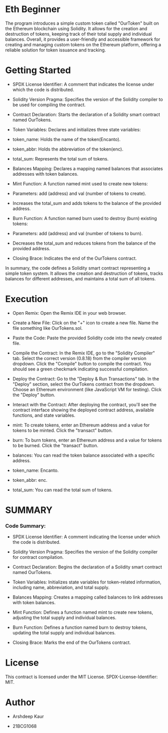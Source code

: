 # Eth Beginner
The program introduces a simple custom token called "OurToken" built on the Ethereum blockchain using Solidity. It allows for the creation and destruction of tokens, keeping track of their total supply and individual balances. Overall, it provides a user-friendly and accessible framework for creating and managing custom tokens on the Ethereum platform, offering a reliable solution for token issuance and tracking.


# Getting Started
- SPDX License Identifier: A comment that indicates the license under which the code is distributed.

- Solidity Version Pragma: Specifies the version of the Solidity compiler to be used for compiling the contract.

- Contract Declaration: Starts the declaration of a Solidity smart contract named OurTokens.

- Token Variables: Declares and initializes three state variables:

- token_name: Holds the name of the token(Encanto).
- token_abbr: Holds the abbreviation of the token(enc).
- total_sum: Represents the total sum of tokens.
- Balances Mapping: Declares a mapping named balances that associates addresses with token balances.

- Mint Function: A function named mint used to create new tokens:

- Parameters: add (address) and val (number of tokens to create).
- Increases the total_sum and adds tokens to the balance of the provided address.
- Burn Function: A function named burn used to destroy (burn) existing tokens:

- Parameters: add (address) and val (number of tokens to burn).
- Decreases the total_sum and reduces tokens from the balance of the provided address.
- Closing Brace: Indicates the end of the OurTokens contract.

In summary, the code defines a Solidity smart contract representing a simple token system. It allows the creation and destruction of tokens, tracks balances for different addresses, and maintains a total sum of all tokens.


# Execution 

- Open Remix:
Open the Remix IDE in your web browser.

- Create a New File:
Click on the "+" icon to create a new file. Name the file something like OurTokens.sol.

- Paste the Code:
Paste the provided Solidity code into the newly created file.

- Compile the Contract:
In the Remix IDE, go to the "Solidity Compiler" tab. Select the correct version (0.8.18) from the compiler version dropdown. Click the "Compile" button to compile the contract. You should see a green checkmark indicating successful compilation.

- Deploy the Contract:
Go to the "Deploy & Run Transactions" tab. In the "Deploy" section, select the OurTokens contract from the dropdown. Choose an Ethereum environment (like JavaScript VM for testing). Click the "Deploy" button.

- Interact with the Contract:
After deploying the contract, you'll see the contract interface showing the deployed contract address, available functions, and state variables.

- mint: To create tokens, enter an Ethereum address and a value for tokens to be minted. Click the "transact" button.
- burn: To burn tokens, enter an Ethereum address and a value for tokens to be burned. Click the "transact" button.
- balances: You can read the token balance associated with a specific address.
- token_name: Encanto.
- token_abbr: enc.
- total_sum: You can read the total sum of tokens.


# SUMMARY 

### Code Summary:

- SPDX License Identifier: A comment indicating the license under which the code is distributed.

- Solidity Version Pragma: Specifies the version of the Solidity compiler for contract compilation.

- Contract Declaration: Begins the declaration of a Solidity smart contract named OurTokens.

- Token Variables: Initializes state variables for token-related information, including name, abbreviation, and total supply.

- Balances Mapping: Creates a mapping called balances to link addresses with token balances.

- Mint Function: Defines a function named mint to create new tokens, adjusting the total supply and individual balances.

- Burn Function: Defines a function named burn to destroy tokens, updating the total supply and individual balances.

- Closing Brace: Marks the end of the OurTokens contract.

# License
This contract is licensed under the MIT License. SPDX-License-Identifier: MIT.

# Author
- Arshdeep Kaur

- 21BCG1068

